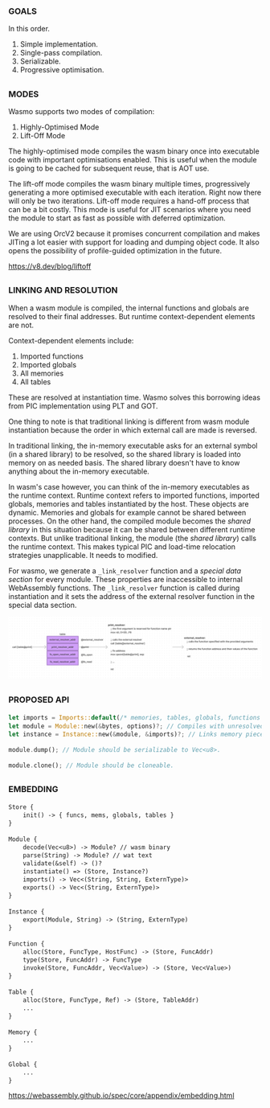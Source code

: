 ### GOALS

In this order.

1. Simple implementation.
2. Single-pass compilation.
3. Serializable.
4. Progressive optimisation.

##

### MODES

Wasmo supports two modes of compilation:
1. Highly-Optimised Mode
2. Lift-Off Mode

The highly-optimised mode compiles the wasm binary once into executable code with important optimisations enabled. This is useful when the module is going to be cached for subsequent reuse, that is AOT use.

The lift-off mode compiles the wasm binary multiple times, progressively generating a more optimised executable with each iteration. Right now there will only be two iterations. Lift-off mode requires a hand-off process that can be a bit costly. This mode is useful for JIT scenarios where you need the module to start as fast as possible with deferred optimization.

We are using OrcV2 because it promises concurrent compilation and makes JITing a lot easier with support for loading and dumping object code. It also opens the possibility of profile-guided optimization in the future.

https://v8.dev/blog/liftoff

##

### LINKING AND RESOLUTION

When a wasm module is compiled, the internal functions and globals are resolved to their final addresses. But runtime context-dependent elements are not.

Context-dependent elements include:
1. Imported functions
2. Imported globals
3. All memories
4. All tables

These are resolved at instantiation time. Wasmo solves this borrowing ideas from PIC implementation using PLT and GOT.

One thing to note is that traditional linking is different from wasm module instantiation because the order in which external call are made is reversed.

In traditional linking, the in-memory executable asks for an external symbol (in a shared library) to be resolved, so the shared library is loaded into memory on as needed basis.
The shared library doesn't have to know anything about the in-memory executable.

In wasm's case however, you can think of the in-memory executables as the runtime context. Runtime context refers to imported functions, imported globals, memories and tables instantiated by the host. These objects are dynamic. Memories and globals for example cannot be shared between processes. On the other hand, the compiled module becomes the _shared library_ in this situation because it can be shared between different runtime contexts. But unlike traditional linking, the module (the _shared library_) calls the runtime context. This makes typical PIC and load-time relocation strategies unapplicable. It needs to modified.

For wasmo, we generate a `_link_resolver` function and a _special data section_ for every module. These properties are inaccessible to internal WebAssembly functions.
The `_link_resolver` function is called during instantiation and it sets the address of the external resolver function in the special data section.

![diagram](media/resolution.png)

##

### PROPOSED API

```rs
let imports = Imports::default(/* memories, tables, globals, functions */)?;
let module = Module::new(&bytes, options)?; // Compiles with unresolved symbols. Creates trampolines.
let instance = Instance::new(&module, &imports)?; // Links memory pieces. Makes imported functions where accessible.
```

```rs
module.dump(); // Module should be serializable to Vec<u8>.
```

```rs
module.clone(); // Module should be cloneable.
```

##

### EMBEDDING

```
Store {
    init() -> { funcs, mems, globals, tables }
}

Module {
    decode(Vec<u8>) -> Module? // wasm binary
    parse(String) -> Module? // wat text
    validate(&self) -> ()?
    instantiate() => (Store, Instance?)
    imports() -> Vec<(String, String, ExternType)>
    exports() -> Vec<(String, ExternType)>
}

Instance {
    export(Module, String) -> (String, ExternType)
}

Function {
    alloc(Store, FuncType, HostFunc) -> (Store, FuncAddr)
    type(Store, FuncAddr) -> FuncType
    invoke(Store, FuncAddr, Vec<Value>) -> (Store, Vec<Value>)
}

Table {
    alloc(Store, FuncType, Ref) -> (Store, TableAddr)
    ...
}

Memory {
    ...
}

Global {
    ...
}
```

https://webassembly.github.io/spec/core/appendix/embedding.html
